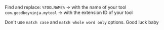 Find and replace:
`%TOOLNAME%` -> with the name of your tool
`com.goodboyninja.mytool` -> with the extension ID of your tool

Don't use `match case` and `match whole word only` options.
Good luck baby